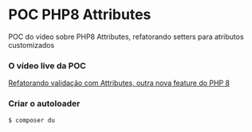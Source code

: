 # POC PHP8 Attributes
POC do vídeo sobre PHP8 Attributes, refatorando setters para atributos customizados

### O vídeo live da POC
[Refatorando validação com Attributes, outra nova feature do PHP 8](https://youtu.be/npUGI3klQqQ)

### Criar o autoloader
```bash
$ composer du
```
